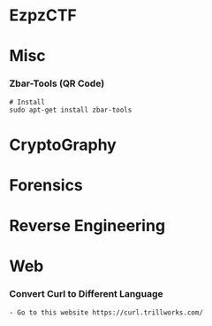 # EzpzCTF

# Misc

### Zbar-Tools (QR Code)

```code
# Install
sudo apt-get install zbar-tools
```

# CryptoGraphy


# Forensics

# Reverse Engineering

# Web

### Convert Curl to Different Language

```bash
- Go to this website https://curl.trillworks.com/
```
